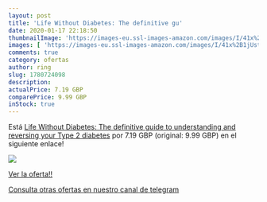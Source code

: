 ```yaml
---
layout: post
title: 'Life Without Diabetes: The definitive gu'
date: 2020-01-17 22:18:50
thumbnailImage: 'https://images-eu.ssl-images-amazon.com/images/I/41x%2B1jUsteL._SL200_.jpg'
images: [ 'https://images-eu.ssl-images-amazon.com/images/I/41x%2B1jUsteL._SL200_.jpg' ]
comments: true
category: ofertas
author: ring
slug: 1780724098
description:
actualPrice: 7.19 GBP
comparePrice: 9.99 GBP
inStock: true
---
```


Está [Life Without Diabetes: The definitive guide to understanding and reversing your Type 2 diabetes](https://www.amazon.com/dp/1780724098/?tag=redken08-20) por 7.19 GBP (original: 9.99 GBP) en el siguiente enlace!

[![](https://images-eu.ssl-images-amazon.com/images/I/41x%2B1jUsteL._SL200_.jpg)](https://www.amazon.com/dp/1780724098/?tag=redken08-20)

[Ver la oferta!!](https://www.amazon.com/dp/1780724098/?tag=redken08-20)

[Consulta otras ofertas en nuestro canal de telegram](https://t.me/s/ofertas25)
